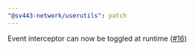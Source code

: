 ```yaml
---
"@sv443-network/userutils": patch
---
```


Event interceptor can now be toggled at runtime ([#16](https://github.com/Sv443-Network/UserUtils/issues/16))
